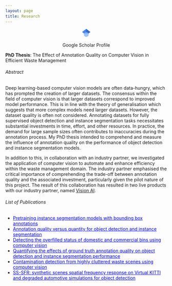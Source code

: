 ```yaml
---
layout: page
title: Research
---
```


<p style="text-align: center;">
  <a href="https://scholar.google.com/citations?user=gZgIYMoAAAAJ&hl=en">
    <img src="/assets/img/Google_Scholar_logo.png" alt="Workflow" style="max-width: 5%; height: auto;" />
  </a>
</p>
<p style="text-align: center;">Google Scholar Profile</p>


**PhD Thesis**:
The Effect of Annotation Quality on Computer Vision in Efficient Waste Management

###### Abstract
Deep learning-based computer vision models are often data-hungry, which has prompted the creation of larger datasets. The consensus within the field of computer vision is that larger datasets correspond to improved model performance. This is in line with the theory of generalisation which suggests that more complex models need larger datasets. However, the dataset quality is often not considered. Annotating datasets for fully supervised object detection and instance segmentation tasks necessitates substantial investments in time, effort, and other resources. In practice, the demand for large sample sizes often contributes to inaccuracies during the annotation process. My PhD thesis intended to comprehend and measure the influence of annotation quality on the performance of object detection and instance segmentation models.

In addition to this, in collaboration with an industry partner, we investigated the application of computer vision to automate and enhance efficiency within the waste management domain. The industry partner emphasised the critical importance of comprehending the trade-off between annotation quality and the associated investment, particularly given the pilot nature of this project. The result of this collaboration has resulted in two live products with our industry partner, named [Vision AI](https://www.amcsgroup.com/solutions/amcs-vision-ai/).


###### List of Publications

- <a href="https://www.sciencedirect.com/science/article/pii/S2667305324001285" style="color:blue; text-decoration: underline;">Pretraining instance segmentation models with bounding box annotations</a> 
- <a href="https://ieeexplore.ieee.org/abstract/document/10689528" style="color:blue; text-decoration: underline;">Annotation quality versus quantity for object detection and instance segmentation</a> 
- <a href="https://www.sciencedirect.com/science/article/pii/S2667305323000546" style="color:blue; text-decoration: underline;">Detecting the overfilled status of domestic and commercial bins using computer vision</a> 
- <a href="https://ieeexplore.ieee.org/abstract/document/10068201" style="color:blue; text-decoration: underline;">Quantifying the effects of ground truth annotation quality on object detection and instance segmentation performance</a> 
- <a href="https://ieeexplore.ieee.org/abstract/document/10669564" style="color:blue; text-decoration: underline;">Contamination detection from highly cluttered waste scenes using computer vision</a> 
- <a href="https://digital-library.theiet.org/doi/abs/10.1049/icp.2024.3292" style="color:blue; text-decoration: underline;">SS-SFR: synthetic scenes spatial frequency response on Virtual KITTI and degraded automotive simulations for object detection</a> 



